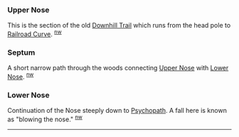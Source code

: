
### Upper Nose

This is the section of the old [Downhill Trail](Downhill-Trail) which runs from the head pole to [Railroad Curve](Railroad-Curve). <sup>[nw][]</sup>

### Septum

A short narrow path through the woods connecting [Upper Nose](Upper-Nose) with [Lower Nose](Lower-Nose). <sup>[nw][]</sup>

### Lower Nose

Continuation of the Nose steeply down to [Psychopath](Psychopath). A fall here is known as "blowing the nose." <sup>[nw][]</sup>


---

[nw]: Names-Walt "Meany Names by Walter Little, 1984"
[n9]: Names-2009 "Meany Names, by Brian Thompson & Emilio Marasco"
